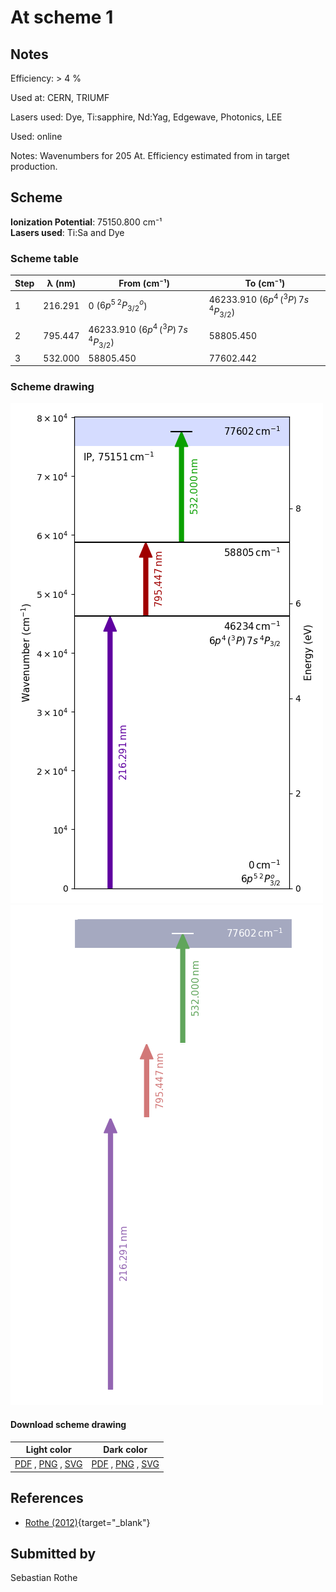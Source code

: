 # At scheme 1

## Notes

Efficiency: > 4 %

Used at: CERN, TRIUMF

Lasers used: Dye, Ti:sapphire, Nd:Yag, Edgewave, Photonics, LEE

Used: online

Notes: Wavenumbers for 205 At.
Efficiency estimated from in target production.





## Scheme

**Ionization Potential**: 75150.800 cm⁻¹  
**Lasers used**: Ti:Sa and Dye

### Scheme table

| Step | λ (nm)  |               From (cm⁻¹)                |                To (cm⁻¹)                 |
| ---- | ------- | ---------------------------------------- | ---------------------------------------- |
| 1    | 216.291 | 0 ($6p^5\,^2P^o_{3/2}$)                  | 46233.910 ($6p^4\,(^3P)\,7s\,^4P_{3/2}$) |
| 2    | 795.447 | 46233.910 ($6p^4\,(^3P)\,7s\,^4P_{3/2}$) | 58805.450                                |
| 3    | 532.000 | 58805.450                                | 77602.442                                |


### Scheme drawing

![at scheme, light mode](at-001/at-001-light.png#only-light)
![at scheme, dark mode](at-001/at-001-dark-web.png#only-dark)

#### Download scheme drawing

|                                            Light color                                            |                                           Dark color                                           |
| ------------------------------------------------------------------------------------------------- | ---------------------------------------------------------------------------------------------- |
| [PDF](at-001/at-001-light.pdf) , [PNG](at-001/at-001-light.png) , [SVG](at-001/at-001-light.svg)  | [PDF](at-001/at-001-dark.pdf) , [PNG](at-001/at-001-dark.png) , [SVG](at-001/at-001-dark.svg)  |


## References

  - [Rothe (2012)](https://doi.org/10.17181/CERN.0HNZ.7Z6X){target="_blank"}



## Submitted by

Sebastian Rothe

